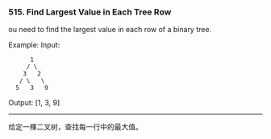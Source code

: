### 515. Find Largest Value in Each Tree Row

ou need to find the largest value in each row of a binary tree.

Example:
Input: 

          1
         / \
        3   2
       / \   \  
      5   3   9 

Output: [1, 3, 9]

* * *

给定一棵二叉树，查找每一行中的最大值。

